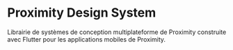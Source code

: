 # Proximity Design System
Librairie de systèmes de conception multiplateforme de Proximity construite avec Flutter pour les applications mobiles de Proximity.
